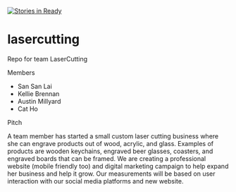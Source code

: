 [![Stories in Ready](https://badge.waffle.io/asu-cis-capstone/lasercutting.png?label=ready&title=Ready)](https://waffle.io/asu-cis-capstone/lasercutting)
# lasercutting
Repo for team LaserCutting

Members
- San San Lai
- Kellie Brennan
- Austin Millyard
- Cat Ho

Pitch

A team member has started a small custom laser cutting business where she can engrave products out of wood, acrylic, and glass. Examples of products are wooden keychains, engraved beer glasses, coasters, and engraved boards that can be framed. We are creating a professional website (mobile friendly too) and digital marketing campaign to help expand her business and help it grow. Our measurements will be based on user interaction with our social media platforms and new website.
